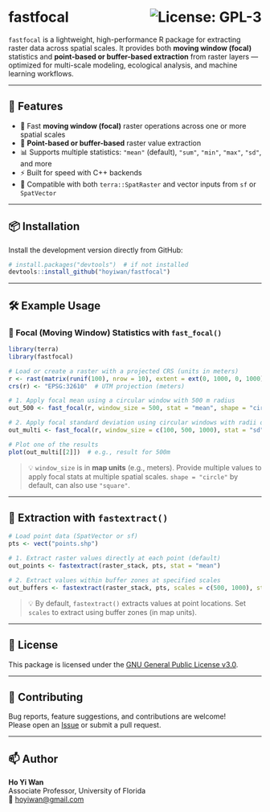
# fastfocal <img src="https://img.shields.io/badge/license-GPL--3-blue.svg" alt="License: GPL-3" align="right"/>

`fastfocal` is a lightweight, high-performance R package for extracting raster data across spatial scales. It provides both **moving window (focal)** statistics and **point-based or buffer-based extraction** from raster layers — optimized for multi-scale modeling, ecological analysis, and machine learning workflows.

---

## 🚀 Features

- 🔁 Fast **moving window (focal)** raster operations across one or more spatial scales
- 📍 **Point-based or buffer-based** raster value extraction
- 📊 Supports multiple statistics: `"mean"` (default), `"sum"`, `"min"`, `"max"`, `"sd"`, and more
- ⚡ Built for speed with C++ backends
- 🧱 Compatible with both `terra::SpatRaster` and vector inputs from `sf` or `SpatVector`

---

## 📦 Installation

Install the development version directly from GitHub:

```r
# install.packages("devtools")  # if not installed
devtools::install_github("hoyiwan/fastfocal")
```

---

## 🛠️ Example Usage

### 🔁 Focal (Moving Window) Statistics with `fast_focal()`

```r
library(terra)
library(fastfocal)

# Load or create a raster with a projected CRS (units in meters)
r <- rast(matrix(runif(100), nrow = 10), extent = ext(0, 1000, 0, 1000))
crs(r) <- "EPSG:32610"  # UTM projection (meters)

# 1. Apply focal mean using a circular window with 500 m radius
out_500 <- fast_focal(r, window_size = 500, stat = "mean", shape = "circle")

# 2. Apply focal standard deviation using circular windows with radii of 100, 500, and 1000 meters
out_multi <- fast_focal(r, window_size = c(100, 500, 1000), stat = "sd", shape = "circle")

# Plot one of the results
plot(out_multi[[2]])  # e.g., result for 500m
```

> 💡 `window_size` is in **map units** (e.g., meters). Provide multiple values to apply focal stats at multiple spatial scales. `shape = "circle"` by default, can also use `"square"`.

---

## 📍 Extraction with `fastextract()`

```r
# Load point data (SpatVector or sf)
pts <- vect("points.shp")

# 1. Extract raster values directly at each point (default)
out_points <- fastextract(raster_stack, pts, stat = "mean")

# 2. Extract values within buffer zones at specified scales
out_buffers <- fastextract(raster_stack, pts, scales = c(500, 1000), stat = "mean")
```

> 💡 By default, `fastextract()` extracts values at point locations. Set `scales` to extract using buffer zones (in map units).

---

## 📄 License

This package is licensed under the [GNU General Public License v3.0](https://www.gnu.org/licenses/gpl-3.0.html).

---

## 🤝 Contributing

Bug reports, feature suggestions, and contributions are welcome!  
Please open an [Issue](https://github.com/hoyiwan/fastfocal/issues) or submit a pull request.

---

## 📫 Author

**Ho Yi Wan**  
Associate Professor, University of Florida  
📧 hoyiwan@gmail.com
